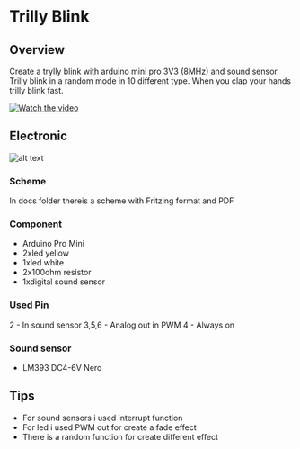 # Trilly Blink 

## Overview 
Create a trylly blink with arduino mini pro 3V3 (8MHz) and sound sensor.
Trilly blink in a random mode in 10 different type.
When you clap your hands trilly blink fast.

[![Watch the video](https://raw.github.com/GabLeRoux/WebMole/master/ressources/WebMole_Youtube_Video.png)](https://youtu.be/ctat5pEXB5U)

## Electronic

![alt text](https://raw.githubusercontent.com/pasalino/)

### Scheme

In docs folder thereis a scheme with Fritzing format and PDF

### Component
* Arduino Pro Mini
* 2xled yellow
* 1xled white
* 2x100ohm resistor
* 1xdigital sound sensor

### Used Pin 
2     - In sound sensor
3,5,6 - Analog out in PWM
4     - Always on 

### Sound sensor
* LM393  DC4-6V Nero

## Tips

* For sound sensors i used interrupt function 
* For led i used PWM out for create a fade effect
* There is a random function for create different effect
